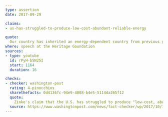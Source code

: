 ```yaml
---
type: assertion
date: 2017-09-29

claims:
- us-has-struggled-to-produce-low-cost-abundant-reliable-energy

quote:
  Our country has inherited an energy-dependent country from previous generations, and in recent years, we’ve struggled to be self-sufficient in producing low-cost, abundant and reliable energy.
where: speech at the Heritage Goundation
sources:
- type: youtube
  id: rPyH-bSN25I
  start: 1164
  duration: 16

checks:
- checker: washington-post
  rating: 4-pinocchios
  sharethefacts: 0d4136fc-94e9-4008-b4e5-5114da265f12
  quote:
    Zinke's claim that the U.S. has struggled to produce "low-cost, abundant, and reliable energy sources" just doesn't square with the current state of domestic energy production.
  source: https://www.washingtonpost.com/news/fact-checker/wp/2017/10/11/interior-secretary-zinkes-claim-the-us-has-struggled-to-produce-low-cost-abundant-and-reliable-energy/
---
```

